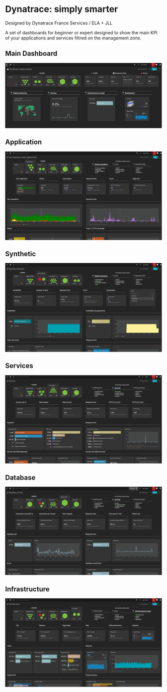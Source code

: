# Dynatrace: simply smarter
Designed by Dynatrace France Services / ELA + JLL

A set of dashboards for beginner or expert designed to show the main KPI of your applications and services filtred on the management zone.
## Main Dashboard
![Dynatrace_simply_smarter](Dynatrace_simply_smarter.PNG)

## Application
![Applications](Applications.PNG)

## Synthetic
![Synthetic](Synthetic.PNG)

## Services
![Services](Services.PNG)

## Database
![Database](Database.PNG)

## Infrastructure
![Infra](Infra.PNG)
